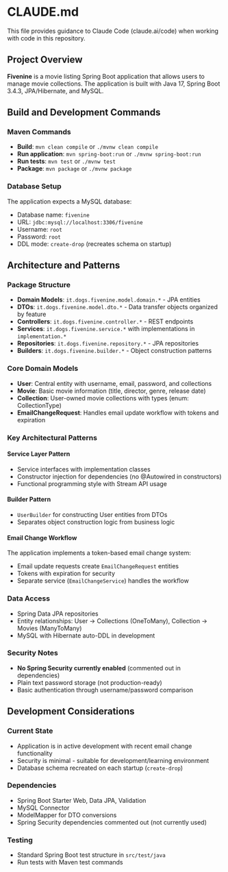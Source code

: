 # CLAUDE.md

This file provides guidance to Claude Code (claude.ai/code) when working with code in this repository.

## Project Overview

**Fivenine** is a movie listing Spring Boot application that allows users to manage movie collections. The application is built with Java 17, Spring Boot 3.4.3, JPA/Hibernate, and MySQL.

## Build and Development Commands

### Maven Commands
- **Build**: `mvn clean compile` or `./mvnw clean compile`
- **Run application**: `mvn spring-boot:run` or `./mvnw spring-boot:run`
- **Run tests**: `mvn test` or `./mvnw test`
- **Package**: `mvn package` or `./mvnw package`

### Database Setup
The application expects a MySQL database:
- Database name: `fivenine`
- URL: `jdbc:mysql://localhost:3306/fivenine`
- Username: `root`
- Password: `root`
- DDL mode: `create-drop` (recreates schema on startup)

## Architecture and Patterns

### Package Structure
- **Domain Models**: `it.dogs.fivenine.model.domain.*` - JPA entities
- **DTOs**: `it.dogs.fivenine.model.dto.*` - Data transfer objects organized by feature
- **Controllers**: `it.dogs.fivenine.controller.*` - REST endpoints
- **Services**: `it.dogs.fivenine.service.*` with implementations in `implementation.*`
- **Repositories**: `it.dogs.fivenine.repository.*` - JPA repositories
- **Builders**: `it.dogs.fivenine.builder.*` - Object construction patterns

### Core Domain Models
- **User**: Central entity with username, email, password, and collections
- **Movie**: Basic movie information (title, director, genre, release date)
- **Collection**: User-owned movie collections with types (enum: CollectionType)
- **EmailChangeRequest**: Handles email update workflow with tokens and expiration

### Key Architectural Patterns

#### Service Layer Pattern
- Service interfaces with implementation classes
- Constructor injection for dependencies (no @Autowired in constructors)
- Functional programming style with Stream API usage

#### Builder Pattern
- `UserBuilder` for constructing User entities from DTOs
- Separates object construction logic from business logic

#### Email Change Workflow
The application implements a token-based email change system:
- Email update requests create `EmailChangeRequest` entities
- Tokens with expiration for security
- Separate service (`EmailChangeService`) handles the workflow

### Data Access
- Spring Data JPA repositories
- Entity relationships: User → Collections (OneToMany), Collection → Movies (ManyToMany)
- MySQL with Hibernate auto-DDL in development

### Security Notes
- **No Spring Security currently enabled** (commented out in dependencies)
- Plain text password storage (not production-ready)
- Basic authentication through username/password comparison

## Development Considerations

### Current State
- Application is in active development with recent email change functionality
- Security is minimal - suitable for development/learning environment
- Database schema recreated on each startup (`create-drop`)

### Dependencies
- Spring Boot Starter Web, Data JPA, Validation
- MySQL Connector
- ModelMapper for DTO conversions
- Spring Security dependencies commented out (not currently used)

### Testing
- Standard Spring Boot test structure in `src/test/java`
- Run tests with Maven test commands